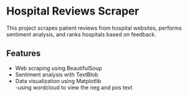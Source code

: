 # Hospital Reviews Scraper  
This project scrapes patient reviews from hospital websites, performs sentiment analysis, and ranks hospitals based on feedback.  

## Features  
- Web scraping using BeautifulSoup  
- Sentiment analysis with TextBlob  
- Data visualization using Matplotlib  
-using wordcloud to view the neg and pos text
